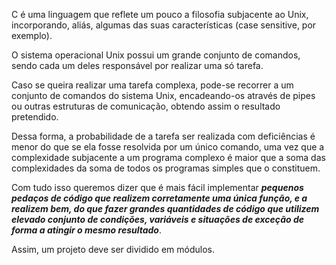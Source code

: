C é uma linguagem que reflete um pouco a filosofia subjacente ao Unix, incorporando, aliás, algumas das suas características (case sensitive, por exemplo).

O sistema operacional Unix possui um grande conjunto de comandos, sendo cada um deles responsável por realizar uma só tarefa.

Caso se queira realizar uma tarefa complexa, pode-se recorrer a um conjunto de comandos do sistema Unix, encadeando-os através de pipes ou outras estruturas de comunicação, obtendo assim o resultado pretendido.

Dessa forma, a probabilidade de a tarefa ser realizada com deficiências é menor do que se ela fosse resolvida por um único comando, uma vez que a complexidade subjacente a um programa complexo é maior que a soma das complexidades da soma de todos os programas simples que o constituem.

Com tudo isso queremos dizer que é mais fácil implementar **_pequenos pedaços de código que realizem corretamente uma única função, e a realizem bem, do que fazer grandes quantidades de código que utilizem elevado conjunto de condições, variáveis e situações de exceção de forma a atingir o mesmo resultado_**.

Assim, um projeto deve ser dividido em módulos.